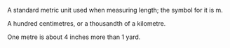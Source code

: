 A standard metric unit used when measuring length; the symbol for it is
m.

A hundred centimetres, or a thousandth of a kilometre.

One metre is about 4 inches more than 1 yard.
